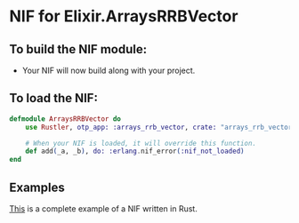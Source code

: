 # NIF for Elixir.ArraysRRBVector

## To build the NIF module:

- Your NIF will now build along with your project.

## To load the NIF:

```elixir
defmodule ArraysRRBVector do
    use Rustler, otp_app: :arrays_rrb_vector, crate: "arrays_rrb_vector"

    # When your NIF is loaded, it will override this function.
    def add(_a, _b), do: :erlang.nif_error(:nif_not_loaded)
end
```

## Examples

[This](https://github.com/hansihe/NifIo) is a complete example of a NIF written in Rust.
